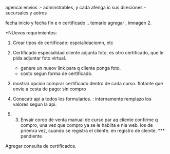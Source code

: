 
agencai envios .- adminstrables, y cada afenga ic sus direciones - sucursales   y aotros


fecha inicio y fecha fin e n certificado ..
temario agregar , imnagen 2. 









*NUevos requrimientos: 
1. Crear tipos de certificado:  espcialidaciomn, etc 
2. Certificado especialidad cliente adjunta foto, es otro certificado, que le pida adjuntar foto virtual. 
    - genere un nueov link para q cliente ponga foto. 
    - costo segun forma de certificado.
3. mostrar opcion comprar certificado dentro de cada curso. flotante que envie a cesta de pago: sin compro 
4. Conecatr api a todos los formularios. :  internamente remplazo los valores segun la api. 




5. 3. Envair coreo de venta manual de curso par aq cliente confirme q compro, una vez que compro ya se le hablita e nla web. 
        los de priemra vez, cuando se registra el cliente.  en registro de cleinte.   *** pendiente


Agregar consulta de certificados. 






